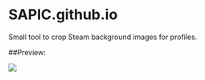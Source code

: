 SAPIC.github.io
===============
Small tool to crop Steam background images for profiles.

##Preview:

![](http://i.oddball.tf/GOmei.jpg?raw=true)
